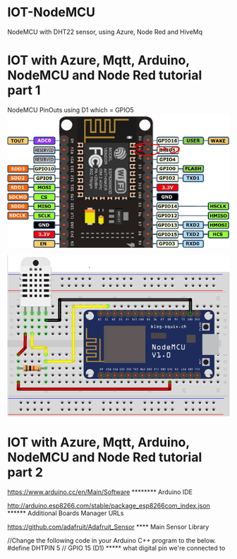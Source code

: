 # IOT-NodeMCU
NodeMCU with DHT22 sensor, using Azure, Node Red and HiveMq

# IOT with Azure, Mqtt, Arduino, NodeMCU and Node Red tutorial part 1

NodeMCU PinOuts using D1 which = GPIO5
![Screenshot](NodeMCUPinOut.PNG)

![Screenshot](NodeMCUDHT22Fritz.PNG)


# IOT with Azure, Mqtt, Arduino, NodeMCU and Node Red tutorial part 2

https://www.arduino.cc/en/Main/Software ******** Arduino IDE

http://arduino.esp8266.com/stable/package_esp8266com_index.json ****** Additional Boards Manager URLs

https://github.com/adafruit/Adafruit_Sensor **** Main Sensor Library

//Change the following code in your Arduino C++ program to the below.
#define DHTPIN 5  // GPIO 15 (D1) ***** what digital pin we're connected to
